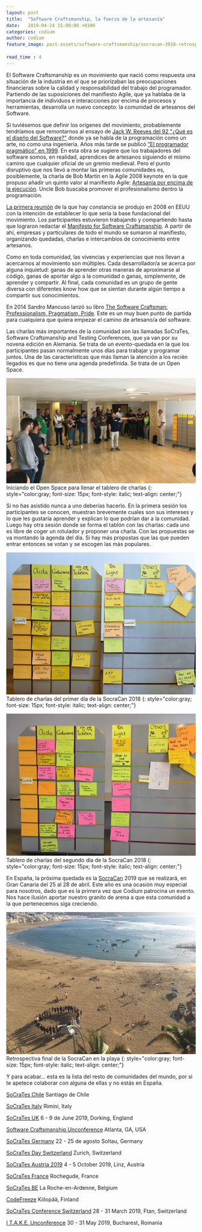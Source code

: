 ```yaml
---
layout: post
title:  "Software Craftsmanship, la fuerza de la artesanía"
date:   2019-04-24 15:00:00 +0100
categories: codium
author: codium
feature_image: post-assets/software-craftsmanship/socracan-2018-retrospective-on-the-beach

read_time : 4
---
```

 
El Software Craftsmanship es un movimiento que nació como respuesta una situación de la industria en el que se priorizaban las preocupaciones financieras sobre la calidad y responsabilidad del trabajo del programador. Partiendo de las suposiciones del manifiesto Agile, que ya hablaba de la importancia de individuos e interacciones por encima de procesos y herramientas, desarrolla un nuevo concepto: la comunidad de artesanos del Software. 

Si tuviésemos que definir los orígenes del  movimiento, probablemente tendríamos que remontarnos al ensayo de [Jack W. Reeves del 92 "¿Qué es el  diseño del Software?"](https://www.developerdotstar.com/mag/articles/reeves_design.html) donde ya se habla de la programación como un arte, no como una ingeniería. Años más tarde se publicó ["El programador pragmático" en 1999](https://www.amazon.es/Pragmatic-Programmer-Journeyman-Master/dp/020161622X). En esta obra se sugiere que los trabajadores del software somos, en realidad, aprendices de artesanos siguiendo el mismo camino que cualquier oficial de un gremio medieval. Pero el punto disruptivo que nos llevó a montar las primeras comunidades es, posiblemente, la charla de Bob Martin en la Agile 2008 keynote en la que propuso añadir un quinto valor al manifiesto Agile: [Artesanía por encima de la ejecución](https://www.infoq.com/news/2008/08/manifesto-fifth-craftsmanship). Uncle Bob buscaba promover el profesionalismo dentro la programación.

[La primera reunión](https://8thlight.com/blog/paul-pagel/2009/03/11/history-of-the-software-craftsmanship-manifesto.html) de la que hay constancia se produjo en 2008 en EEUU con la intención de establecer lo que sería la base fundacional del movimiento. Los participantes estuvieron trabajando y compartiendo hasta que lograron redactar el [Manifesto for Software Craftsmanship](http://manifesto.softwarecraftsmanship.org). A partir de ahí, empresas y particulares de todo el mundo se sumaron al manifiesto, organizando quedadas, charlas e intercambios de conocimiento entre artesanos.

Como en toda comunidad, las vivencias y experiencias que nos llevan a acercarnos al movimiento son múltiples. Cada desarrollador/a se acerca por alguna inquietud: ganas de aprender otras maneras de aproximarse al código, ganas de aportar algo a la comunidad o ganas, simplemente, de aprender y compartir. Al final, cada comunidad es un grupo de gente diversa con diferentes know how que se sientan durante algún tiempo a compartir sus conocimientos. 

En 2014 Sandro Mancuso lanzó su libro [The Software Craftsman: Professionalism, Pragmatism, Pride](https://www.amazon.es/Software-Craftsman-Professionalism-Pragmatism-Robert/dp/0134052501). Este es un muy buen punto de partida para cualquiera que quiera empezar el camino de artesano/a del software.

Las charlas más importantes de la comunidad son las llamadas SoCraTes, Software Craftsmanship and Testing Conferences, que ya van por su novena edición en Alemania. Se trata de un evento-quedada en la que los participantes pasan normalmente unos días para trabajar y programar juntos. Una de las características que más llaman la atención a los recién llegados es que no tiene una agenda predefinida. Se trata de un Open Space.

![Iniciando el Open Space para llenar el tablero de charlas](/img/post-assets/software-craftsmanship/socracan-2018-open-space.jpg) 
Iniciando el Open Space para llenar el tablero de charlas
{: style="color:gray; font-size: 15px; font-style: italic; text-align: center;"}

Si no has asistido nunca a uno deberías hacerlo. En la primera sesión los participantes se conocen, muestran brevemente cuales son sus intereses y lo que les gustaría aprender y explican lo que podrían dar a la comunidad. Luego hay otra sesión donde se forma el tablón con las charlas: cada uno es libre de coger un rotulador y proponer una charla. Con las propuestas se va montando la agenda del día. Si hay más propostas que las que pueden entrar entonces se votan y se escogen las más populares.

![Tablero de charlas del primer día de la SocraCan 2018](/img/post-assets/software-craftsmanship/socracan-2018-board-day1.jpg) 
Tablero de charlas del primer día de la SocraCan 2018
{: style="color:gray; font-size: 15px; font-style: italic; text-align: center;"}

![Tablero de charlas del segundo día de la SocraCan 2018](/img/post-assets/software-craftsmanship/socracan-2018-board-day2.jpg) 
Tablero de charlas del segundo día de la SocraCan 2018
{: style="color:gray; font-size: 15px; font-style: italic; text-align: center;"}

En España, la próxima quedada es la [SocraCan](https://socracan.com) 2019 que se realizará, en Gran Canaria del 25 al 28 de abril. Este año es una ocasión muy especial para nosotros, dado que es la primera vez que Codium patrocina un evento. Nos hace ilusión aportar nuestro granito de arena a que esta comunidad a la que pertenecemos siga creciendo.

![Retrospectiva final de la SocraCan en la playa](/img/post-assets/software-craftsmanship/socracan-2018-final-retrospective.jpg) 
Retrospectiva final de la SocraCan en la playa
{: style="color:gray; font-size: 15px; font-style: italic; text-align: center;"}

Y para acabar... esta es la lista del resto de comunidades del mundo, por si te apetece colaborar con alguna de ellas y no estás en España.

[SoCraTes Chile](http://www.socrates-conference.cl)
Santiago de Chile

[SoCraTes Italy](http://www.socrates-conference.it)
Rimini, Italy

[SoCraTes UK](http://socratesuk.org)
6 - 9 de June 2019, Dorking, England

[Software Craftsmanship Unconference](http://scunconf.com)
Atlanta, GA, USA

[SoCraTes Germany](https://www.socrates-conference.de)
22 - 25 de agosto Soltau, Germany

[SoCraTes Day Switzerland](http://socrates-day.ch)
Zurich, Switzerland

[SoCraTes Austria 2019](http://socrates-conference.at)
4 - 5 October 2019, Linz, Austria

[SoCraTes France](http://socrates-fr.github.io)
Rochegude, France

[SoCraTes BE](http://socratesbe.org)
La Roche-en-Ardenne, Belgium

[CodeFreeze](http://www.codefreeze.fi)
Kiilopää, Finland

[SoCraTes Conference Switzerland](http://socrates-ch.org)
28 - 31 March 2019, Ftan, Switzerland

[I T.A.K.E. Unconference](http://itakeunconf.com)
30 - 31 May 2019, Bucharest, Romania
